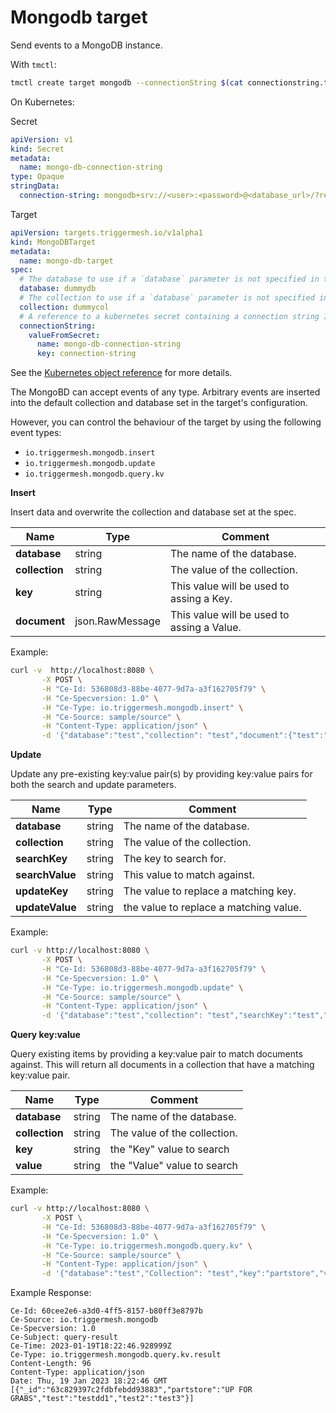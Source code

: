 # Mongodb target

Send events to a MongoDB instance.

With `tmctl`:

```sh
tmctl create target mongodb --connectionString $(cat connectionstring.txt) --defaultDatabase <database> --defaultCollection <collection>
```

On Kubernetes:

Secret

```yaml
apiVersion: v1
kind: Secret
metadata:
  name: mongo-db-connection-string
type: Opaque
stringData:
  connection-string: mongodb+srv://<user>:<password>@<database_url>/?retryWrites=true&w=majority
```

Target

```yaml
apiVersion: targets.triggermesh.io/v1alpha1
kind: MongoDBTarget
metadata:
  name: mongo-db-target
spec:
  # The database to use if a `database` parameter is not specified in the event payload(s)
  database: dummydb
  # The collection to use if a `database` parameter is not specified in the event payload(s)
  collection: dummycol
  # A reference to a kubernetes secret containing a connection string I.E mongodb+srv://<user>:<password>@<database_url>/?retryWrites=true&w=majority
  connectionString:
    valueFromSecret:
      name: mongo-db-connection-string
      key: connection-string
```

See the [Kubernetes object reference](../../reference/targets/#targets.triggermesh.io/v1alpha1.MongoDBTarget) for more details.

The MongoBD can accept events of any type. Arbitrary events are inserted into the default collection and database set in the target's configuration.

However, you can control the behaviour of the target by using the following event types:

- `io.triggermesh.mongodb.insert`
- `io.triggermesh.mongodb.update`
- `io.triggermesh.mongodb.query.kv`

**Insert**

Insert data and overwrite the collection and database set at the spec.

| Name  |  Type |  Comment |
|---|---|---|
| **database** | string | The name of the database.  |
| **collection** | string | The value of the collection. |
| **key** | string | This value will be used to assing a Key.  |
| **document** | json.RawMessage | This value will be used to assing a Value. |

Example:

```bash
curl -v  http://localhost:8080 \
       -X POST \
       -H "Ce-Id: 536808d3-88be-4077-9d7a-a3f162705f79" \
       -H "Ce-Specversion: 1.0" \
       -H "Ce-Type: io.triggermesh.mongodb.insert" \
       -H "Ce-Source: sample/source" \
       -H "Content-Type: application/json" \
       -d '{"database":"test","collection": "test","document":{"test":"testdd1","test2":"test3"}}'
```

**Update**

Update any pre-existing key:value pair(s) by providing key:value pairs for both the search and update parameters.

| Name  |  Type |  Comment |
|---|---|---|
| **database** | string | The name of the database.  |
| **collection** | string | The value of the collection. |
| **searchKey** | string | The key to search for.  |
| **searchValue** | string | This value to match against.|
| **updateKey** | string | The value to replace a matching key.  |
| **updateValue** | string | the value to replace a matching value.  |

Example:

```bash
curl -v http://localhost:8080 \
       -X POST \
       -H "Ce-Id: 536808d3-88be-4077-9d7a-a3f162705f79" \
       -H "Ce-Specversion: 1.0" \
       -H "Ce-Type: io.triggermesh.mongodb.update" \
       -H "Ce-Source: sample/source" \
       -H "Content-Type: application/json" \
       -d '{"database":"test","collection": "test","searchKey":"test","searchValue":"testdd1","updateKey":"partstore","updateValue":"UP FOR GRABS"}'
```

**Query key:value**

Query existing items by providing a key:value pair to match documents against. This will return all documents in a collection that have a matching key:value pair.

| Name  |  Type |  Comment |
|---|---|---|
| **database** | string | The name of the database.  |
| **collection** | string | The value of the collection. |
| **key** | string | the "Key" value to search  |
| **value** | string | the "Value" value to search |

Example:

```bash
curl -v http://localhost:8080 \
       -X POST \
       -H "Ce-Id: 536808d3-88be-4077-9d7a-a3f162705f79" \
       -H "Ce-Specversion: 1.0" \
       -H "Ce-Type: io.triggermesh.mongodb.query.kv" \
       -H "Ce-Source: sample/source" \
       -H "Content-Type: application/json" \
       -d '{"database":"test","Collection": "test","key":"partstore","value":"UP FOR GRABS"}'
```

Example Response:

```
Ce-Id: 60cee2e6-a3d0-4ff5-8157-b80ff3e8797b
Ce-Source: io.triggermesh.mongodb
Ce-Specversion: 1.0
Ce-Subject: query-result
Ce-Time: 2023-01-19T18:22:46.928999Z
Ce-Type: io.triggermesh.mongodb.query.kv.result
Content-Length: 96
Content-Type: application/json
Date: Thu, 19 Jan 2023 18:22:46 GMT
[{"_id":"63c829397c2fdbfebdd93883","partstore":"UP FOR GRABS","test":"testdd1","test2":"test3"}]
```
